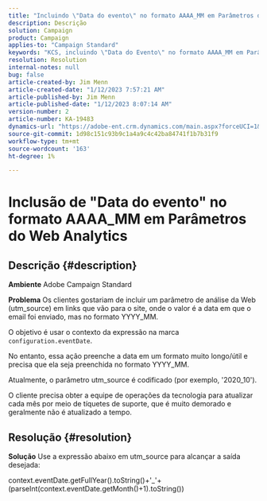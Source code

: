 ```yaml
---
title: "Incluindo \"Data do evento\" no formato AAAA_MM em Parâmetros do Web Analytics"
description: Descrição
solution: Campaign
product: Campaign
applies-to: "Campaign Standard"
keywords: "KCS, incluindo \"Data do Evento\" no formato AAAA_MM em Parâmetros do Web Analytics, Adobe Campaign Standard, ACS, "
resolution: Resolution
internal-notes: null
bug: false
article-created-by: Jim Menn
article-created-date: "1/12/2023 7:57:21 AM"
article-published-by: Jim Menn
article-published-date: "1/12/2023 8:07:14 AM"
version-number: 2
article-number: KA-19483
dynamics-url: "https://adobe-ent.crm.dynamics.com/main.aspx?forceUCI=1&pagetype=entityrecord&etn=knowledgearticle&id=413595bd-4e92-ed11-aad1-6045bd0065f9"
source-git-commit: 1d98c151c93b9c1a4a9c4c42ba84741f1b7b31f9
workflow-type: tm+mt
source-wordcount: '163'
ht-degree: 1%

---
```


# Inclusão de &quot;Data do evento&quot; no formato AAAA_MM em Parâmetros do Web Analytics

## Descrição {#description}


<b>Ambiente</b>
Adobe Campaign Standard

<b>Problema</b>
Os clientes gostariam de incluir um parâmetro de análise da Web (utm_source) em links que vão para o site, onde o valor é a data em que o email foi enviado, mas no formato YYYY_MM.

O objetivo é usar o contexto da expressão na marca `configuration.eventDate`.

No entanto, essa ação preenche a data em um formato muito longo/útil e precisa que ela seja preenchida no formato YYYY_MM.

Atualmente, o parâmetro utm_source é codificado (por exemplo, &#39;2020_10&#39;).

O cliente precisa obter a equipe de operações da tecnologia para atualizar cada mês por meio de tíquetes de suporte, que é muito demorado e geralmente não é atualizado a tempo.


## Resolução {#resolution}


<b>Solução</b>
Use a expressão abaixo em utm_source para alcançar a saída desejada:

context.eventDate.getFullYear().toString()+&#39;_&#39;+(parseInt(context.eventDate.getMonth()+1).toString())
